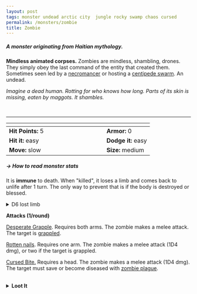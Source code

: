 ```yaml
---
layout: post
tags: monster undead arctic city  jungle rocky swamp chaos cursed
permalink: /monsters/zombie
title: Zombie
---
```


##### A monster originating from Haitian mythology.

**Mindless animated corpses.** Zombies are mindless, shambling, drones. They simply obey the last command of the entity that created them. Sometimes seen led by a [necromancer](/monsters/wizard) or hosting a [centipede swarm](/monsters/donestre). An undead.

_Imagine a dead human. Rotting for who knows how long. Parts of its skin is missing, eaten by maggots. It shambles._


<br>

---

|  <span style="display: inline-block; width:250px"></span>  |  |
| -------- | --------|
| **Hit Points:** 5 | **Armor:** 0 |
| **Hit it:** easy  | **Dodge it:** easy  |
| **Move:** slow     |  **Size:** medium | 

##### <span class="tooltip" data-tooltip="Armor = damage reduction · · · Easy/Normal/Hard = roll above 10/15/20 to beat">→ How to read monster stats</span>

It is **immune** to death. When "killed", it loses a limb and comes back to unlife after 1 turn. The only way to prevent that is if the body is destroyed or blessed.

<details markdown="1">
<summary>D6 lost limb</summary>
1. Left arm
1. Right arm
1. Left leg
1. Right leg
1. Head
1. Split in half
</details>

**Attacks (1/round)**

<ins>Desperate Grapple</ins>. Requires both arms. The zombie makes a melee attack. The target is [grappled](/2020/11/10/extra-rules/#conditions).

<ins>Rotten nails</ins>. Requires one arm. The zombie makes a melee attack (1D4 dmg), or two if the target is grappled.

<ins>Cursed Bite.</ins> Requires a head. The zombie makes a melee attack (1D4 dmg). The target must save or become diseased with [zombie plague](/2024/01/01/ZombiePlague/).

<br>
<details markdown="1">
<summary style="font-weight: bold;">Loot It</summary>
Zombies rarely hold anything material of value. But their still-animated limbs can be useful for alchemists and wizard. Their blood and entrails carry [zombie plague](/2024/01/01/ZombiePlague/), a biological weapon only used by the most immoral creatures.

<br>

---

## The Lair

**Number** : 1D8 <span style="display: inline-block; width:30px"></span>
**Lair** : A mass grave, still fresh <span style="display: inline-block; width:30px"></span>
**Desire** : Spread the plague.

<button id="room-btn">Generate Lair Room</button>
<p id="RoomResult">A basic dungeon thematic room.</p>

<button id="generate-btn">Generate Random Omen</button>
<p id="RoamResult">To fill a dungeon room.</p>

<button onclick="generateMood()">Generate Random Action</button>
<p id="MoodResult">What it is doing.</p>
<script src="/scripts/generateMood.js"></script>

<br>

 <script src="https://code.jquery.com/jquery-3.6.0.min.js"></script>
<script>
      $(document).ready(function() {
        function generateResult(buttonId, resultId, columnRangeStart, columnRangeEnd) {
          $(buttonId).click(function() {
            var searchValue = "0033"; // Change this to the actual value you need

            $.get("/CSV/Monster - Index.csv", function(data) {
              var rows = data.split("\n").slice(1);
              var matchingRows = rows.filter(function(row) {
                var columns = row.split(",");
                return columns[0] === searchValue;
              });

              var selectedRow = matchingRows[Math.floor(Math.random() * matchingRows.length)];
              var selectedCell = selectedRow.split(",")[Math.floor(Math.random() * (columnRangeEnd - columnRangeStart + 1)) + columnRangeStart];

              $(resultId).html(selectedCell); // Use .html() to insert HTML content
            });
          });
        }

        generateResult("#room-btn", "#RoomResult", 38, 43);
        generateResult("#generate-btn", "#RoamResult", 3, 8);
      });
    </script>
